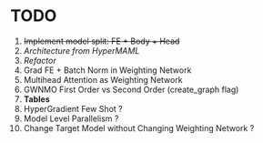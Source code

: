 # TODO
1. ~~Implement model split: FE + Body + Head~~
2. *Architecture from HyperMAML*
3. *Refactor*
4. Grad FE + Batch Norm in Weighting Network
5. Multihead Attention as Weighting Network
6. GWNMO First Order vs Second Order (create_graph flag)
7. **Tables**
8. HyperGradient Few Shot ?
9. Model Level Parallelism ?
10. Change Target Model without Changing Weighting Network ?